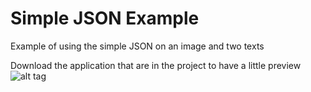 # Simple JSON Example

Example of using the simple JSON on an image and two texts

Download the application that are in the project to have a little preview
 
 ![alt tag](http://img4.hostingpics.net/pics/345212Screenshot20170329201039.png)
